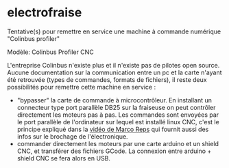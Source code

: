 # electrofraise  

Tentative(s) pour remettre en service une machine à commande numérique "Colinbus profiler"


Modèle: Colinbus Profiler CNC

L'entreprise Colinbus n'existe plus et il n'existe pas de pilotes open source. Aucune documentation sur la communication entre un pc et la carte n'ayant été retrouvée (types de commandes, formats de fichiers), il reste deux possibilités pour remettre cette machine en service :

* "bypasser" la carte de commande à microcontrôleur. En installant un connecteur type port parallèle DB25 sur la fraiseuse on peut contrôler directement les moteurs pas à pas. Les commandes sont envoyées par le port parallèle de l'ordinateur sur lequel est installé linux CNC, c'est le principe expliqué dans la [vidéo de Marco Reps](https://www.youtube.com/watch?v=RU573U6lsGU) qui fournit aussi des infos sur le brochage de l'électronique.
* commander directement les moteurs par une carte arduino et un shield CNC, et transférer des fichiers GCode. La connexion entre arduino + shield CNC se fera alors en USB.

